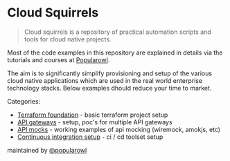 # Cloud Squirrels

> Cloud squirrels is a repository of practical automation scripts and tools 
> for cloud native projects.

Most of the code examples in this repository are explained in details via the tutorials and courses at [Popularowl](https://www.popularowl.com/about). 

The aim is to significantly simplify provisioning and setup of the various cloud native applications which are used in the real world enterprise technology stacks. Below examples dhould reduce your time to market.

Categories:

* [Terraform foundation](/foundation) - basic terraform project setup
* [API gateways](api-gateways) - setup, poc's for multiple API gateways
* [API mocks](api-mocks/wiremock) - working examples of api mocking (wiremock, amokjs, etc)
* [Continuous integration setup](/jenkins) - ci / cd toolset setup

maintained by [@popularowl](https://twitter.com/popularowl)
